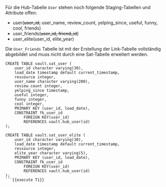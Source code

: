 Für die Hub-Tabelle `User` stehen noch folgende Staging-Tabellen und Attribute offen:

- user(~~user_id,~~ user_name, review_count, yelping_since, useful, funny, cool, friends)
- user_friends(~~user_id, friend_id~~)
- user_elite(user_id, elite_year)

Die `User_Friends` Tabelle ist mit der Erstellung der Link-Tabelle vollständig abgebildet und muss nicht durch eine Sat-Tabelle erweitert werden.

```
CREATE TABLE vault.sat_user (
    user_id character varying(30),
    load_date timestamp default current_timestamp,
    ressource integer,
    user_name character varying(200),
    review_count integer,
    yelping_since timestamp,
    useful integer,
    funny integer,
    cool integer,
    PRIMARY KEY (user_id, load_date),
    CONSTRAINT fk_user_id
        FOREIGN KEY(user_id) 
        REFERENCES vault.hub_user(id)
);

CREATE TABLE vault.sat_user_elite (
    user_id character varying(30),
    load_date timestamp default current_timestamp,
    ressource integer,
    elite_year character varying(5),
    PRIMARY KEY (user_id, load_date),
    CONSTRAINT fk_user_id
        FOREIGN KEY(user_id) 
        REFERENCES vault.hub_user(id)
);
```{{execute T1}}